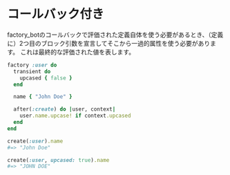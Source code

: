 # コールバック付き

factory\_botのコールバックで評価された定義自体を使う必要があるとき、（定義に）2つ目のブロック引数を宣言してそこから一過的属性を使う必要があります。
これは最終的な評価された値を表します。

```ruby
factory :user do
  transient do
    upcased { false }
  end

  name { "John Doe" }

  after(:create) do |user, context|
    user.name.upcase! if context.upcased
  end
end

create(:user).name
#=> "John Doe"

create(:user, upcased: true).name
#=> "JOHN DOE"
```
